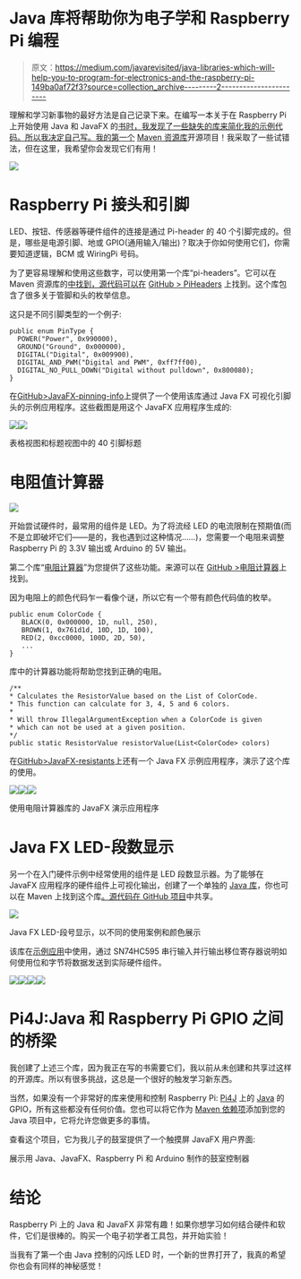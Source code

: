 # Java 库将帮助你为电子学和 Raspberry Pi 编程

> 原文：<https://medium.com/javarevisited/java-libraries-which-will-help-you-to-program-for-electronics-and-the-raspberry-pi-149ba0af72f3?source=collection_archive---------2----------------------->

理解和学习新事物的最好方法是自己记录下来。在编写一本关于在 Raspberry Pi 上开始使用 Java 和 JavaFX 的[书时，我发现了一些缺失的库来简化我的示例代码。所以我决定自己写。我的第一个](https://webtechie.be/books/) [Maven 资源库](https://mvnrepository.com)开源项目！我采取了一些试错法，但在这里，我希望你会发现它们有用！

![](img/cd47bb85d7801781195db18c638b78de.png)

# Raspberry Pi 接头和引脚

LED、按钮、传感器等硬件组件的连接是通过 Pi-header 的 40 个引脚完成的。但是，哪些是电源引脚、地或 GPIO(通用输入/输出)？取决于你如何使用它们，你需要知道逻辑，BCM 或 WiringPi 号码。

为了更容易理解和使用这些数字，可以使用第一个库“pi-headers”。它可以在 Maven 资源库的[中找到，源代码可以在](https://mvnrepository.com/artifact/be.webtechie/pi-headers) [GitHub > PiHeaders](https://github.com/FDelporte/PiHeaders) 上找到。这个库包含了很多关于管脚和头的枚举信息。

这只是不同引脚类型的一个例子:

```
public enum PinType { 
  POWER("Power", 0x990000),
  GROUND("Ground", 0x000000), 
  DIGITAL("Digital", 0x009900), 
  DIGITAL_AND_PWM("Digital and PWM", 0xff7ff00),
  DIGITAL_NO_PULL_DOWN("Digital without pulldown", 0x800080); 
}
```

在[GitHub>JavaFX-pinning-info](https://github.com/FDelporte/JavaOnRaspberryPi/tree/master/Chapter_05_PiPinning/javafx-pinning-info)上提供了一个使用该库通过 Java FX 可视化引脚头的示例应用程序。这些截图是用这个 JavaFX 应用程序生成的:

![](img/964fd5963376be17a006016de180805c.png)![](img/df5ff66b97b7985dd0b1fa4c4ab0255b.png)

表格视图和标题视图中的 40 引脚标题

# 电阻值计算器

![](img/483401e290abecfc97a0d5ad82e92ff2.png)

开始尝试硬件时，最常用的组件是 LED。为了将流经 LED 的电流限制在预期值(而不是立即破坏它们——是的，我也遇到过这种情况……)，您需要一个电阻来调整 Raspberry Pi 的 3.3V 输出或 Arduino 的 5V 输出。

第二个库“[电阻计算器](https://mvnrepository.com/artifact/be.webtechie/resistor-calculator)”为您提供了这些功能。来源可以在 [GitHub >电阻计算器](https://github.com/FDelporte/ResistorCalculator)上找到。

因为电阻上的颜色代码乍一看像个谜，所以它有一个带有颜色代码值的枚举。

```
public enum ColorCode {
   BLACK(0, 0x000000, 1D, null, 250),
   BROWN(1, 0x761d1d, 10D, 1D, 100), 
   RED(2, 0xcc0000, 100D, 2D, 50),                            
   ...
}
```

库中的计算器功能将帮助您找到正确的电阻。

```
/**                            
* Calculates the ResistorValue based on the List of ColorCode.
* This function can calculate for 3, 4, 5 and 6 colors.
*
* Will throw IllegalArgumentException when a ColorCode is given                            
* which can not be used at a given position.                            */                           
public static ResistorValue resistorValue(List<ColorCode> colors)
```

在[GitHub>JavaFX-resistants](https://github.com/FDelporte/JavaOnRaspberryPi/tree/master/Chapter_02_Tools/javafx-resistors)上还有一个 Java FX 示例应用程序，演示了这个库的使用。

![](img/95cba524e04041150692ec66074fb8af.png)![](img/2fecf7d7cc9a4822da3c5fc71b3f7c61.png)![](img/0f0022c50c8e1601157a16a62c2a27fe.png)

使用电阻计算器库的 JavaFX 演示应用程序

# Java FX LED-段数显示

另一个在入门硬件示例中经常使用的组件是 LED 段数显示器。为了能够在 JavaFX 应用程序的硬件组件上可视化输出，创建了一个单独的 [Java 库](/javarevisited/10-of-the-most-popular-javascript-frameworks-libraries-for-web-development-in-2019-a2c8cea68094)，你也可以在 Maven 上找到这个库[。源代码在 GitHub 项目](https://mvnrepository.com/artifact/be.webtechie/javafx-led-number-display)中共享。

![](img/5938bec3db204d310f659472459747d3.png)

Java FX LED-段号显示，以不同的使用案例和颜色展示

该库在[示例应用](https://github.com/FDelporte/JavaOnRaspberryPi/tree/master/Chapter_08_BitsAndBytes/javafx-led-number-display-controller)中使用，通过 SN74HC595 串行输入并行输出移位寄存器说明如何使用位和字节将数据发送到实际硬件组件。

![](img/3c9742d378ac2393f232f345a24fc66a.png)![](img/ccbc76be03ac9b993c62464a6f560977.png)![](img/a08642c7e7aa58fc7f8e66c9ed9bcf1a.png)![](img/6ab35b567fbe83715bfc00945c13f745.png)

# Pi4J:Java 和 Raspberry Pi GPIO 之间的桥梁

我创建了上述三个库，因为我正在写的书需要它们，我以前从未创建和共享过这样的开源库。所以有很多挑战，这总是一个很好的触发学习新东西。

当然，如果没有一个非常好的库来使用和控制 Raspberry Pi: [Pi4J](https://www.pi4j.com/1.2/index.html) 上的 [Java](/javarevisited/top-5-java-online-courses-for-beginners-best-of-lot-1e1e240a758) 的 GPIO，所有这些都没有任何价值。您也可以将它作为 [Maven 依赖项](https://mvnrepository.com/artifact/com.pi4j/pi4j-core)添加到您的 Java 项目中，它将允许您做更多的事情。

查看这个项目，它为我儿子的鼓室提供了一个触摸屏 JavaFX 用户界面:

展示用 Java、JavaFX、Raspberry Pi 和 Arduino 制作的鼓室控制器

# 结论

Raspberry Pi 上的 Java 和 JavaFX 非常有趣！如果你想学习如何结合硬件和软件，它们是很棒的。购买一个电子初学者工具包，并开始实验！

当我有了第一个由 Java 控制的闪烁 LED 时，一个新的世界打开了，我真的希望你也会有同样的神秘感觉！